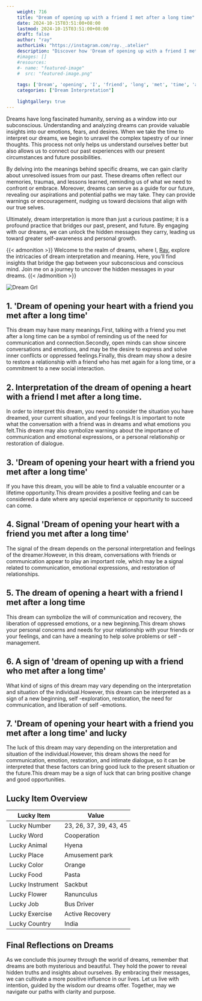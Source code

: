 ```yaml
---
    weight: 716
    title: "Dream of opening up with a friend I met after a long time"  # Assuming 'title' column exists
    date: 2024-10-15T03:51:00+08:00
    lastmod: 2024-10-15T03:51:00+08:00
    draft: false
    author: "ray"
    authorLink: "https://instagram.com/ray._.atelier"
    description: "Discover how 'Dream of opening up with a friend I met after a long time' can interpret your future and uncover its significant meanings in your life."
    #images: []
    #resources:
    #- name: "featured-image"
    #  src: "featured-image.png"
    
    tags: ['Dream', 'opening', 'I', 'friend', 'long', 'met', 'time', 'after', 'up']
    categories: ["Dream Interpretation"]
    
    lightgallery: true
---
```

    
Dreams have long fascinated humanity, serving as a window into our subconscious. Understanding and analyzing dreams can provide valuable insights into our emotions, fears, and desires. When we take the time to interpret our dreams, we begin to unravel the complex tapestry of our inner thoughts. This process not only helps us understand ourselves better but also allows us to connect our past experiences with our present circumstances and future possibilities.

By delving into the meanings behind specific dreams, we can gain clarity about unresolved issues from our past. These dreams often reflect our memories, traumas, and lessons learned, reminding us of what we need to confront or embrace. Moreover, dreams can serve as a guide for our future, revealing our aspirations and potential paths we may take. They can provide warnings or encouragement, nudging us toward decisions that align with our true selves.

Ultimately, dream interpretation is more than just a curious pastime; it is a profound practice that bridges our past, present, and future. By engaging with our dreams, we can unlock the hidden messages they carry, leading us toward greater self-awareness and personal growth.

{{< admonition >}}
Welcome to the realm of dreams, where I, [Ray](https://instagram.com/ray._.atelier), explore the intricacies of dream interpretation and meaning. Here, you’ll find insights that bridge the gap between your subconscious and conscious mind. Join me on a journey to uncover the hidden messages in your dreams.
{{< /admonition >}}

![Dream Grl](https://cdn.pixabay.com/photo/2017/11/02/03/35/gothic-2910057_1280.jpg "Dream Grl")

## 1. 'Dream of opening your heart with a friend you met after a long time'
This dream may have many meanings.First, talking with a friend you met after a long time can be a symbol of reminding us of the need for communication and connection.Secondly, open minds can show sincere conversations and emotions, and may be the desire to express and solve inner conflicts or oppressed feelings.Finally, this dream may show a desire to restore a relationship with a friend who has met again for a long time, or a commitment to a new social interaction.

## 2. Interpretation of the dream of opening a heart with a friend I met after a long time.
In order to interpret this dream, you need to consider the situation you have dreamed, your current situation, and your feelings.It is important to note what the conversation with a friend was in dreams and what emotions you felt.This dream may also symbolize warnings about the importance of communication and emotional expressions, or a personal relationship or restoration of dialogue.

## 3. 'Dream of opening your heart with a friend you met after a long time'
If you have this dream, you will be able to find a valuable encounter or a lifetime opportunity.This dream provides a positive feeling and can be considered a date where any special experience or opportunity to succeed can come.

## 4. Signal 'Dream of opening your heart with a friend you met after a long time'
The signal of the dream depends on the personal interpretation and feelings of the dreamer.However, in this dream, conversations with friends or communication appear to play an important role, which may be a signal related to communication, emotional expressions, and restoration of relationships.

## 5. The dream of opening a heart with a friend I met after a long time
This dream can symbolize the will of communication and recovery, the liberation of oppressed emotions, or a new beginning.This dream shows your personal concerns and needs for your relationship with your friends or your feelings, and can have a meaning to help solve problems or self -management.

## 6. A sign of 'dream of opening up with a friend who met after a long time'
What kind of signs of this dream may vary depending on the interpretation and situation of the individual.However, this dream can be interpreted as a sign of a new beginning, self -exploration, restoration, the need for communication, and liberation of self -emotions.

## 7. 'Dream of opening your heart with a friend you met after a long time' and lucky
The luck of this dream may vary depending on the interpretation and situation of the individual.However, this dream shows the need for communication, emotion, restoration, and intimate dialogue, so it can be interpreted that these factors can bring good luck to the present situation or the future.This dream may be a sign of luck that can bring positive change and good opportunities.

## Lucky Item Overview
| Lucky Item          | Value              |
|---------------|--------------------|
| Lucky Number        | 23, 26, 37, 39, 43, 45  |
| Lucky Word          | Cooperation |
| Lucky Animal        | Hyena |
| Lucky Place         | Amusement park     |
| Lucky Color         | Orange     |
| Lucky Food          | Pasta      |
| Lucky Instrument    | Sackbut |
| Lucky Flower        | Ranunculus    |
| Lucky Job           | Bus Driver       |
| Lucky Exercise      | Active Recovery  |
| Lucky Country       | India    |


##  Final Reflections on Dreams

As we conclude this journey through the world of dreams, remember that dreams are both mysterious and beautiful. They hold the power to reveal hidden truths and insights about ourselves. By embracing their messages, we can cultivate a more positive influence in our lives. Let us live with intention, guided by the wisdom our dreams offer. Together, may we navigate our paths with clarity and purpose.
